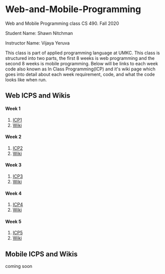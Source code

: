 # Web-and-Mobile-Programming
Web and Mobile Programming class CS 490. Fall 2020

Student Name: Shawn Nitchman 

Instructor Name: Vijaya Yeruva 

This class is part of applied programming language at UMKC. This class is structured into two parts, the first 8 weeks is web programming and the second 8 weeks is mobile programming. Below will be links to each week code also known as In Class Programming(ICP) and it's wiki page which goes into detail about each week requirement, code, and what the code looks like when run. 

## Web ICPS and Wikis

#### Week 1
1. [ICP1](https://github.com/Shawn-Nitchman/Web-and-Mobile-Programming/tree/master/Web%20Programming/ICP1) 
2. [Wiki](https://github.com/Shawn-Nitchman/Web-and-Mobile-Programming/wiki/ICP1)

#### Week 2
1. [ICP2](https://github.com/Shawn-Nitchman/Web-and-Mobile-Programming/tree/master/Web%20Programming/ICP2)
2. [Wiki](https://github.com/Shawn-Nitchman/Web-and-Mobile-Programming/wiki/ICP2)

#### Week 3
1. [ICP3](https://github.com/Shawn-Nitchman/Web-and-Mobile-Programming/tree/master/Web%20Programming/ICP3)
2. [Wiki](https://github.com/Shawn-Nitchman/Web-and-Mobile-Programming/wiki/ICP-3)

#### Week 4
1. [ICP4](https://github.com/Shawn-Nitchman/Web-and-Mobile-Programming/tree/master/Web%20Programming/ICP4)
2. [Wiki](https://github.com/Shawn-Nitchman/Web-and-Mobile-Programming/wiki/ICP-4)

#### Week 5
1. [ICP5](https://github.com/Shawn-Nitchman/Web-and-Mobile-Programming/tree/master/Web%20Programming/ICP5/ICP/ToDoICP)
2. [Wiki](https://github.com/Shawn-Nitchman/Web-and-Mobile-Programming/wiki/ICP-5)

## Mobile ICPS and Wikis
coming soon
